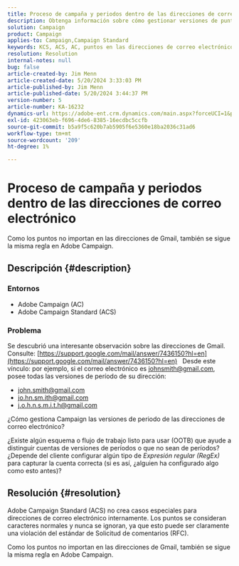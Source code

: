 ```yaml
---
title: Proceso de campaña y periodos dentro de las direcciones de correo electrónico
description: Obtenga información sobre cómo gestionar versiones de punto de direcciones de correo electrónico en Adobe Campaign Standard.
solution: Campaign
product: Campaign
applies-to: Campaign,Campaign Standard
keywords: KCS, ACS, AC, puntos en las direcciones de correo electrónico de Gmail, Adobe Campaign Standard, Adobe Campaign, preguntas frecuentes
resolution: Resolution
internal-notes: null
bug: false
article-created-by: Jim Menn
article-created-date: 5/20/2024 3:33:03 PM
article-published-by: Jim Menn
article-published-date: 5/20/2024 3:44:37 PM
version-number: 5
article-number: KA-16232
dynamics-url: https://adobe-ent.crm.dynamics.com/main.aspx?forceUCI=1&pagetype=entityrecord&etn=knowledgearticle&id=5ff0d63d-be16-ef11-9f8a-6045bd006268
exl-id: 423063eb-f696-4de6-8385-16ecdbc5ccfb
source-git-commit: b5a9f5c620b7ab5905f6e5360e18ba2036c31ad6
workflow-type: tm+mt
source-wordcount: '209'
ht-degree: 1%

---
```


# Proceso de campaña y periodos dentro de las direcciones de correo electrónico


Como los puntos no importan en las direcciones de Gmail, también se sigue la misma regla en Adobe Campaign.

## Descripción {#description}


### <b>Entornos</b>

- Adobe Campaign (AC)
- Adobe Campaign Standard (ACS)




### <b>Problema</b>

Se descubrió una interesante observación sobre las direcciones de Gmail. Consulte: [https://support.google.com/mail/answer/7436150?hl=en](https://support.google.com/mail/answer/7436150?hl=en)
 
Desde este vínculo: por ejemplo, si el correo electrónico es [johnsmith@gmail.com](mailto:johnsmith@gmail.com), posee todas las versiones de período de su dirección:

- [john.smith@gmail.com](mailto:john.smith@gmail.com)
- [jo.hn.sm.ith@gmail.com](mailto:jo.hn.sm.ith@gmail.com)
- [j.o.h.n.s.m.i.t.h@gmail.com](mailto:j.o.h.n.s.m.i.t.h@gmail.com)


¿Cómo gestiona Campaign las versiones de periodo de las direcciones de correo electrónico?

¿Existe algún esquema o flujo de trabajo listo para usar (OOTB) que ayude a distinguir cuentas de versiones de períodos o que no sean de períodos? ¿Depende del cliente configurar algún tipo de *Expresión regular (RegEx)* para capturar la cuenta correcta (si es así, ¿alguien ha configurado algo como esto antes)?


## Resolución {#resolution}


Adobe Campaign Standard (ACS) no crea casos especiales para direcciones de correo electrónico internamente. Los puntos se consideran caracteres normales y nunca se ignoran, ya que esto puede ser claramente una violación del estándar de Solicitud de comentarios (RFC).

Como los puntos no importan en las direcciones de Gmail, también se sigue la misma regla en Adobe Campaign.
